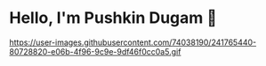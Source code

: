 # Hello, I'm Pushkin Dugam 👋
https://user-images.githubusercontent.com/74038190/241765440-80728820-e06b-4f96-9c9e-9df46f0cc0a5.gif
